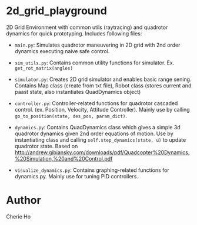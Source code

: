 # 2d_grid_playground
2D Grid Environment with common utils (raytracing) and quadrotor dynamics for quick prototyping. Includes following files:

* `main.py`: Simulates quadrotor maneuvering in 2D grid with 2nd order dynamics executing naive safe control.

* `sim_utils.py`: Contains common utility functions for simulator. Ex. `get_rot_matrix(angles)`

* `simulator.py`: Creates 2D grid simulator and enables basic range sening. Contains Map class (create from txt file), Robot class (stores current and paast state, also instantiates QuadDynamics object)

* `controller.py`: Controller-related functions for quadrotor cascaded control. (ex. Position, Velocity, Attitude Controller). Mainly use by calling `go_to_position(state, des_pos, param_dict)`.

* `dynamics.py`: Contains QuadDynamics class which gives a simple 3d quadrotor dynamics given 2nd order equations of motion. Use by instantiating class and calling `self.step_dynamics(state, u)` to update quadrotor state. Based on http://andrew.gibiansky.com/downloads/pdf/Quadcopter%20Dynamics,%20Simulation,%20and%20Control.pdf


* `visualize_dynamics.py`: Contains graphing-related functions for dynamics.py. Mainly use for tuning PID controllers.







# Author
Cherie Ho
